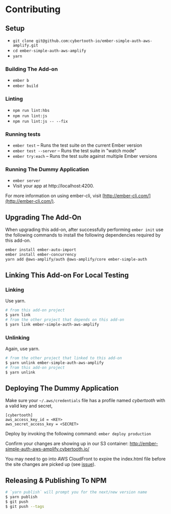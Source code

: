 Contributing
==============================================================================

Setup
------------------------------------------------------------------------------

* `git clone git@github.com:cybertooth-io/ember-simple-auth-aws-amplify.git`
* `cd ember-simple-auth-aws-amplify`
* `yarn`


### Building The Add-on

* `ember b`
* `ember build`

### Linting

* `npm run lint:hbs`
* `npm run lint:js`
* `npm run lint:js -- --fix`

### Running tests

* `ember test` – Runs the test suite on the current Ember version
* `ember test --server` – Runs the test suite in "watch mode"
* `ember try:each` – Runs the test suite against multiple Ember versions

### Running The Dummy Application

* `ember server`
* Visit your app at http://localhost:4200.

For more information on using ember-cli, visit [http://ember-cli.com/](http://ember-cli.com/).

Upgrading The Add-On
------------------------------------------------------------------------------

When upgrading this add-on, after successfully performing `ember init` use the following
commands to install the following dependencies required by this add-on.

```bash
ember install ember-auto-import
ember install ember-concurrency
yarn add @aws-amplify/auth @aws-amplify/core ember-simple-auth
```

Linking This Add-on For Local Testing
------------------------------------------------------------------------------

### Linking

Use yarn.

```bash
# from this add-on project
$ yarn link
# from the other project that depends on this add-on
$ yarn link ember-simple-auth-aws-amplify
```

### Unlinking

Again, use yarn.

```bash
# from the other project that linked to this add-on
$ yarn unlink ember-simple-auth-aws-amplify
# from this add-on project
$ yarn unlink
```

Deploying The Dummy Application
------------------------------------------------------------------------------

Make sure your `~/.aws/credentials` file has a profile named _cybertooth_ 
with a valid key and secret,

```
[cybertooth]
aws_access_key_id = <KEY>
aws_secret_access_key = <SECRET>
```

Deploy by invoking the following command: `ember deploy production`

Confirm your changes are showing up in our S3 container: http://ember-simple-auth-aws-amplify.cybertooth.io/

You may need to go into AWS CloudFront to expire the index.html file before the site 
changes are picked up (see [issue](https://github.com/cybertoothca/ember-cli-text-support-mixins/issues/29)).

Releasing & Publishing To NPM
------------------------------------------------------------------------------

```bash
# `yarn publish` will prompt you for the next/new version name
$ yarn publish
$ git push
$ git push --tags
```
